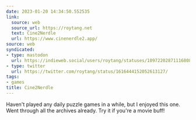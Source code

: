```yaml
---
date: 2023-01-20 14:34:50.552535
link:
  source: web
  source_url: https://roytang.net
  text: Cine2Nerdle
  url: https://www.cinenerdle2.app/
source: web
syndicated:
- type: mastodon
  url: https://indieweb.social/users/roytang/statuses/109722028711168089
- type: twitter
  url: https://twitter.com/roytang/status/1616444152052613127/
tags:
- games
title: Cine2Nerdle
---
```


Haven't played any daily puzzle games in a while, but I enjoyed this one. Went through all the archives already. Try it if you're a movie buff!